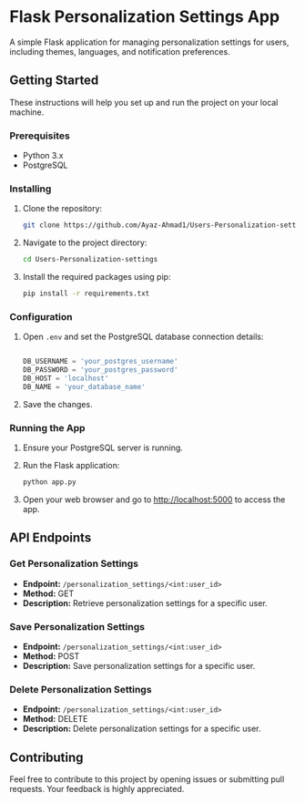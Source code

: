 # Flask Personalization Settings App

A simple Flask application for managing personalization settings for users, including themes, languages, and notification preferences.

## Getting Started

These instructions will help you set up and run the project on your local machine.

### Prerequisites

- Python 3.x
- PostgreSQL

### Installing

1. Clone the repository:

    ```bash
    git clone https://github.com/Ayaz-Ahmad1/Users-Personalization-settings.git
    ```

2. Navigate to the project directory:

    ```bash
    cd Users-Personalization-settings
    ```

3. Install the required packages using pip:

    ```bash
    pip install -r requirements.txt
    ```

### Configuration

1. Open `.env` and set the PostgreSQL database connection details:

    ```python
    
    DB_USERNAME = 'your_postgres_username'
    DB_PASSWORD = 'your_postgres_password'
    DB_HOST = 'localhost'
    DB_NAME = 'your_database_name'
    ```

2. Save the changes.

### Running the App

1. Ensure your PostgreSQL server is running.

2. Run the Flask application:

    ```bash
    python app.py
    ```

3. Open your web browser and go to [http://localhost:5000](http://localhost:5000) to access the app.

## API Endpoints

### Get Personalization Settings

- **Endpoint:** `/personalization_settings/<int:user_id>`
- **Method:** GET
- **Description:** Retrieve personalization settings for a specific user.

### Save Personalization Settings

- **Endpoint:** `/personalization_settings/<int:user_id>`
- **Method:** POST
- **Description:** Save personalization settings for a specific user.

### Delete Personalization Settings

- **Endpoint:** `/personalization_settings/<int:user_id>`
- **Method:** DELETE
- **Description:** Delete personalization settings for a specific user.

## Contributing

Feel free to contribute to this project by opening issues or submitting pull requests. Your feedback is highly appreciated.
